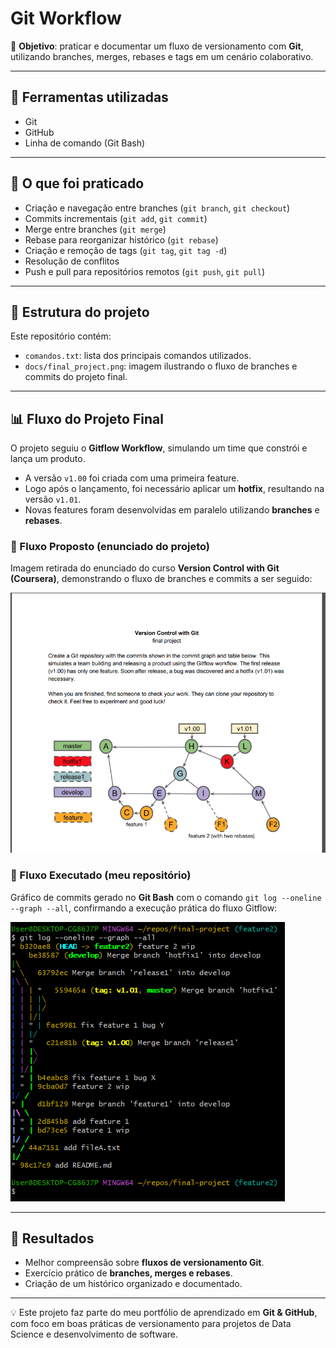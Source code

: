 # Git Workflow

📌 **Objetivo**: praticar e documentar um fluxo de versionamento com **Git**, utilizando branches, merges, rebases e tags em um cenário colaborativo.

---

## 🔧 Ferramentas utilizadas
- Git  
- GitHub  
- Linha de comando (Git Bash)  

---

## 🚀 O que foi praticado
- Criação e navegação entre branches (`git branch`, `git checkout`)  
- Commits incrementais (`git add`, `git commit`)  
- Merge entre branches (`git merge`)  
- Rebase para reorganizar histórico (`git rebase`)  
- Criação e remoção de tags (`git tag`, `git tag -d`)  
- Resolução de conflitos  
- Push e pull para repositórios remotos (`git push`, `git pull`)  

---

## 📂 Estrutura do projeto
Este repositório contém:  
- `comandos.txt`: lista dos principais comandos utilizados.  
- `docs/final_project.png`: imagem ilustrando o fluxo de branches e commits do projeto final.  

---

## 📊 Fluxo do Projeto Final

O projeto seguiu o **Gitflow Workflow**, simulando um time que constrói e lança um produto.

- A versão `v1.00` foi criada com uma primeira feature.  
- Logo após o lançamento, foi necessário aplicar um **hotfix**, resultando na versão `v1.01`.  
- Novas features foram desenvolvidas em paralelo utilizando **branches** e **rebases**.  

### 🔹 Fluxo Proposto (enunciado do projeto)

Imagem retirada do enunciado do curso **Version Control with Git (Coursera)**, demonstrando o fluxo de branches e commits a ser seguido:

![Fluxo Proposto](docs/final_project.png)

### 🔹 Fluxo Executado (meu repositório)

Gráfico de commits gerado no **Git Bash** com o comando `git log --oneline --graph --all`, confirmando a execução prática do fluxo Gitflow:

![Fluxo Executado](docs/git_log.png)



---

## 📌 Resultados
- Melhor compreensão sobre **fluxos de versionamento Git**.  
- Exercício prático de **branches, merges e rebases**.  
- Criação de um histórico organizado e documentado.  

---

💡 Este projeto faz parte do meu portfólio de aprendizado em **Git & GitHub**, com foco em boas práticas de versionamento para projetos de Data Science e desenvolvimento de software.

